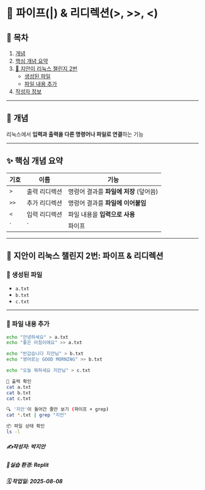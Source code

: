 # 📌 파이프(|) & 리디렉션(>, >>, <)

## 📑 목차
1. [개념](#-개념)
2. [핵심 개념 요약](#-핵심-개념-요약)
3. [🐧 지안이 리눅스 챌린지 2번](#-지안이-리눅스-챌린지-2번-파이프--리디렉션)
   - [생성된 파일](#-생성된-파일)
   - [파일 내용 추가](#-파일-내용-추가)
4. [작성자 정보](#-작성자-정보)

---

## 🧠 개념
리눅스에서 **입력과 출력을 다른 명령어나 파일로 연결**하는 기능

---

## ✨ 핵심 개념 요약
| 기호   | 이름          | 기능                                     |
| ------ | ------------- | ---------------------------------------- |
| `>`    | 출력 리디렉션 | 명령어 결과를 **파일에 저장** (덮어씀)   |
| `>>`   | 추가 리디렉션 | 명령어 결과를 **파일에 이어붙임**        |
| `<`    | 입력 리디렉션 | 파일 내용을 **입력으로 사용**            |
| `|`    | 파이프        | 한 명령어의 출력을 **다음 명령어의 입력**으로 전달 |

---

## 🐧 지안이 리눅스 챌린지 2번: 파이프 & 리디렉션

### 📁 생성된 파일
- `a.txt`
- `b.txt`
- `c.txt`

---

### 📄 파일 내용 추가
```bash
echo "안녕하세요" > a.txt
echo "좋은 아침이에요" >> a.txt

echo "반갑습니다 지안님" > b.txt
echo "영어로는 GOOD MORNING" >> b.txt

echo "오늘 뭐하세요 지안님" > c.txt

🧪 출력 확인
cat a.txt
cat b.txt
cat c.txt

🔍 '지안'이 들어간 줄만 보기 (파이프 + grep)
cat *.txt | grep "지안"

📦 파일 상태 확인
ls -l
```

##### ✍️작성자: 박지안
##### 🐧실습 환경: Replit
##### 🗓️ 작업일: 2025-08-08
